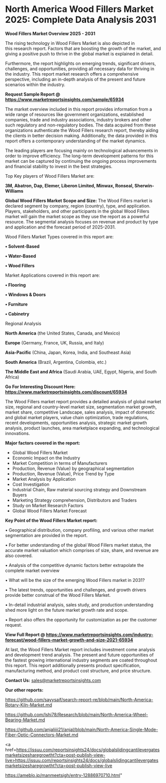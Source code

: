 # North America Wood Fillers Market 2025: Complete Data Analysis 2031

<Strong> Wood Fillers Market Overview 2025 - 2031</strong>

The rising technology in Wood Fillers Market is also depicted in this research report. Factors that are boosting the growth of the market, and giving a positive push to thrive in the global market is explained in detail.

Furthermore, the report highlights on emerging trends, significant drivers, challenges, and opportunities, providing all necessary data for thriving in the industry. This report market research offers a comprehensive perspective, including an in-depth analysis of the present and future scenarios within the industry.

<strong>Request Sample Report @ <a href=https://www.marketreportsinsights.com/sample/65934>https://www.marketreportsinsights.com/sample/65934</a></strong>

The market overview included in this report provides information from a wide range of resources like government organizations, established companies, trade and industry associations, industry brokers and other such regulatory and non-regulatory bodies. The data acquired from these organizations authenticate the Wood Fillers research report, thereby aiding the clients in better decision making. Additionally, the data provided in this report offers a contemporary understanding of the market dynamics.

The leading players are focusing mainly on technological advancements in order to improve efficiency. The long-term development patterns for this market can be captured by continuing the ongoing process improvements and financial stability to invest in the best strategies.

Top Key players of Wood Fillers Market are:

<strong>3M, Abatron, Dap, Elemer, Liberon Limited, Minwax, Ronseal, Sherwin-Williams</strong>

<strong><b>Global Wood Fillers Market Scope and Size:</b></strong>
The Wood Fillers market is declared segment by company, region (country), type, and application. Players, stakeholders, and other participants in the global Wood Fillers market will gain the market scope as they use the report as a powerful resource. The segmental analysis focuses on revenue and product by type and application and the forecast period of 2025-2031.

Wood Fillers Market Types covered in this report are:

<strong>• Solvent-Based

• Water-Based

• Wood Fillers</strong>

Market Applications covered in this report are:

<strong>• Flooring

• Windows & Doors

• Furniture

• Cabinetry</strong> 

Regional Analysis

<strong>North America</strong> (the United States, Canada, and Mexico)

<strong>Europe</strong> (Germany, France, UK, Russia, and Italy)

<strong>Asia-Pacific</strong> (China, Japan, Korea, India, and Southeast Asia)

<strong>South America</strong> (Brazil, Argentina, Colombia, etc.)

<strong>The Middle East and Africa</strong> (Saudi Arabia, UAE, Egypt, Nigeria, and South Africa)

<strong>Go For Interesting Discount Here: <a href=https://www.marketreportsinsights.com/discount/65934>https://www.marketreportsinsights.com/discount/65934</a></strong>

The Wood Fillers market report provides a detailed analysis of global market size, regional and country-level market size, segmentation market growth, market share, competitive Landscape, sales analysis, impact of domestic and global market players, value chain optimization, trade regulations, recent developments, opportunities analysis, strategic market growth analysis, product launches, area marketplace expanding, and technological innovations.

<strong><b>Major factors covered in the report:</b></strong>
<ul>
  <li>Global Wood Fillers Market </li>
  <li>Economic Impact on the Industry</li>
  <li>Market Competition in terms of Manufacturers</li>
  <li>Production, Revenue (Value) by geographical segmentation</li>
  <li>Production, Revenue (Value), Price Trend by Type</li>
  <li>Market Analysis by Application</li>
  <li>Cost Investigation</li>
  <li>Industrial Chain, Raw material sourcing strategy and Downstream Buyers</li>
  <li>Marketing Strategy comprehension, Distributors and Traders</li>
  <li>Study on Market Research Factors</li>
  <li>Global Wood Fillers Market Forecast</li>
</ul>

<strong><b>Key Point of the Wood Fillers Market report:</b></strong>

• Geographical distribution, company profiling, and various other market segmentation are provided in the report.

• For better understanding of the global Wood Fillers market status, the accurate market valuation which comprises of size, share, and revenue are also covered.

• Analysis of the competitive dynamic factors better extrapolate the complete market overview

• What will be the size of the emerging Wood Fillers market in 2031?

• The latest trends, opportunities and challenges, and growth drivers provide better construal of the Wood Fillers Market.

• In-detail industrial analysis, sales study, and production understanding shed more light on the future market growth rate and scope.

• Report also offers the opportunity for customization as per the customer request.

<strong><b>View Full Report @ <a href=https://www.marketreportsinsights.com/industry-forecast/wood-fillers-market-growth-and-size-2021-65934>https://www.marketreportsinsights.com/industry-forecast/wood-fillers-market-growth-and-size-2021-65934</a></b></strong>


At last, the Wood Fillers Market report includes investment come analysis and development trend analysis. The present and future opportunities of the fastest growing international industry segments are coated throughout this report. This report additionally presents product specification, manufacturing method, and product cost structure, and price structure.

<strong>Contact Us:</strong>
sales@marketreportsinsights.com

<strong>Our other reports:</strong>

<a href=https://github.com/sayysaif/search-report-re/blob/main/North-America-Rotary-Kiln-Market.md>https://github.com/sayysaif/search-report-re/blob/main/North-America-Rotary-Kiln-Market.md</a>

<a href=https://github.com/Ishi78/Research/blob/main/North-America-Wheel-Bearing-Market.md>https://github.com/Ishi78/Research/blob/main/North-America-Wheel-Bearing-Market.md</a>

<a href=https://github.com/anjaliiii21/anjal/blob/main/North-America-Single-Mode-Fiber-Optic-Connectors-Market.md>https://github.com/anjaliiii21/anjal/blob/main/North-America-Single-Mode-Fiber-Optic-Connectors-Market.md</a>

<a href=https://issuu.com/reportsinsights24/docs/globalslidingcantilevergatesmarketsizesharegrowtht?cta=post-publish-view-live>https://issuu.com/reportsinsights24/docs/globalslidingcantilevergatesmarketsizesharegrowtht?cta=post-publish-view-live</a>

<a href=https://ameblo.jp/manmeetsigh/entry-12886970710.html>https://ameblo.jp/manmeetsigh/entry-12886970710.html</a>"
